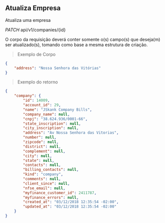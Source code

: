 ## Atualiza Empresa

Atualiza uma empresa

<div class="api-endpoint">
  <div class="endpoint-data">
    <i class="label label-get">PATCH</i>
     api/v1/companies/{id}
  </div>
</div>

 O corpo da requisição deverá conter somente o(s) campo(s) que deseja(m) ser atualizado(s), tomando como base a mesma estrutura de criação.

> Exemplo de Corpo

```json
{
    "address": "Nossa Senhora das Vitórias"
}
```

> Exemplo do retorno

```json
{
    "company": {
        "id": 14009,
        "account_id": 29,
        "name": "JSkank Company Bills",
        "company_name": null,
        "cnpj": "38.624.936/0001-66",
        "state_inscription": null,
        "city_inscription": null,
        "address": "Av Nossa Senhora das Vitorias",
        "number": null,
        "zipcode": null,
        "district": null,
        "complement": null,
        "city": null,
        "state": null,
        "contacts": null,
        "billing_contacts": null,
        "kind": "company",
        "comments": null,
        "client_since": null,
        "nfse_email": null,
        "myfinance_customer_id": 2411787,
        "myfinance_errors": null,
        "created_at": "03/12/2018 12:35:54 -02:00",
        "updated_at": "03/12/2018 12:35:54 -02:00"
    }
}
```

